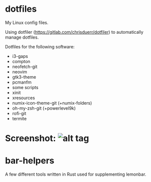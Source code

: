 # dotfiles
My Linux config files.

Using dotfiler (https://gitlab.com/chrisduerr/dotfiler) to automatically manage dotfiles.

Dotfiles for the following software:
 - i3-gaps
 - compton
 - neofetch-git
 - neovim
 - gtk3-theme
 - pcmanfm
 - some scripts
 - xinit
 - xresources
 - numix-icon-theme-git (+numix-folders)
 - oh-my-zsh-git (+powerlevel9k)
 - rofi-git
 - termite

Screenshot:
![alt tag](http://i.imgur.com/8CA77ca.png)
=======
# bar-helpers
A few different tools written in Rust used for supplementing lemonbar.
